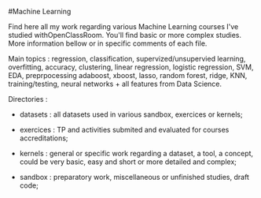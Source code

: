 #Machine Learning


Find here all my work regarding various Machine Learning courses I've studied withOpenClassRoom. You'll find basic or more complex studies. More information bellow or in specific comments of each file.

Main topics : regression, classification, supervized/unsupervied learning, overfitting, accuracy, clustering, linear regression, logistic regression, SVM, EDA, preprpocessing adaboost, xboost, lasso, random forest, ridge, KNN, training/testing, neural networks + all features from Data Science.
 

Directories : 

* datasets : 		all datasets used in various sandbox, exercices or kernels;

* exercices : 		TP and activities submited and evaluated for courses accreditations;

* kernels : 		general or specific work regarding a dataset, a tool, a concept, could be very basic, easy and short or more detailed and complex;

* sandbox : 		preparatory work, miscellaneous or unfinished studies, draft code;

